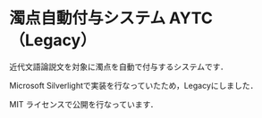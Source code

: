 # 濁点自動付与システム AYTC　（Legacy）

近代文語論説文を対象に濁点を自動で付与するシステムです．

Microsoft Silverlightで実装を行なっていたため，Legacyにしました．

MIT ライセンスで公開を行なっています．

